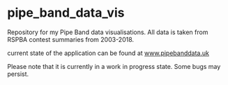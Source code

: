 # pipe_band_data_vis
Repository for my Pipe Band data visualisations. All data is taken from RSPBA contest summaries from 2003-2018.

current state of the application can be found at www.pipebanddata.uk

Please note that it is currently in a work in progress state. Some bugs may persist.
